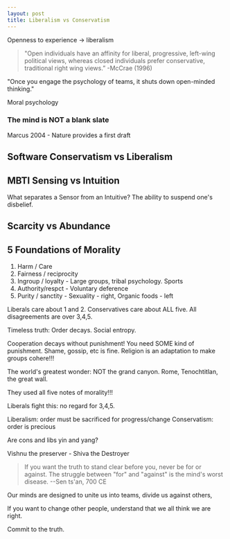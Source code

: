 ```yaml
---
layout: post
title: Liberalism vs Conservatism
---
```


Openness to experience -> liberalism

> "Open individuals have an affinity for liberal, progressive, left-wing political views, whereas closed individuals prefer conservative, traditional right wing views.”
> -McCrae (1996)

"Once you engage the psychology of teams, it shuts down open-minded thinking."

Moral psychology

### The mind is NOT a blank slate

Marcus 2004 - Nature provides a first draft

## Software Conservatism vs Liberalism 

## MBTI Sensing vs Intuition

What separates a Sensor from an Intuitive? The ability to suspend one's disbelief.

## Scarcity vs Abundance

## 5 Foundations of Morality

1. Harm / Care
2. Fairness / reciprocity
3. Ingroup / loyalty - Large groups, tribal psychology. Sports
4. Authority/respct - Voluntary deference
5. Purity / sanctity - Sexuality - right, Organic foods - left

Liberals care about 1 and 2. Conservatives care about ALL five. All disagreements are over 3,4,5.

Timeless truth: Order decays. Social entropy.

Cooperation decays without punishment!
You need SOME kind of punishment. Shame, gossip, etc is fine.
Religion is an adaptation to make groups cohere!!!

The world's greatest wonder: NOT the grand canyon. Rome, Tenochtitlan, the great wall.

They used all five notes of morality!!!

Liberals fight this: no regard for 3,4,5.

Liberalism: order must be sacrificed for progress/change
Conservatism: order is precious

Are cons and libs yin and yang?

Vishnu the preserver - Shiva the Destroyer 

> If you want the truth to stand clear before you, never be for or against.
> The struggle between "for" and "against" is the mind's worst disease.
> --Sen ts'an, 700 CE

Our minds are designed to unite us into teams, divide us against others, 

If you want to change other people, understand that we all think we are right.

Commit to the truth.
